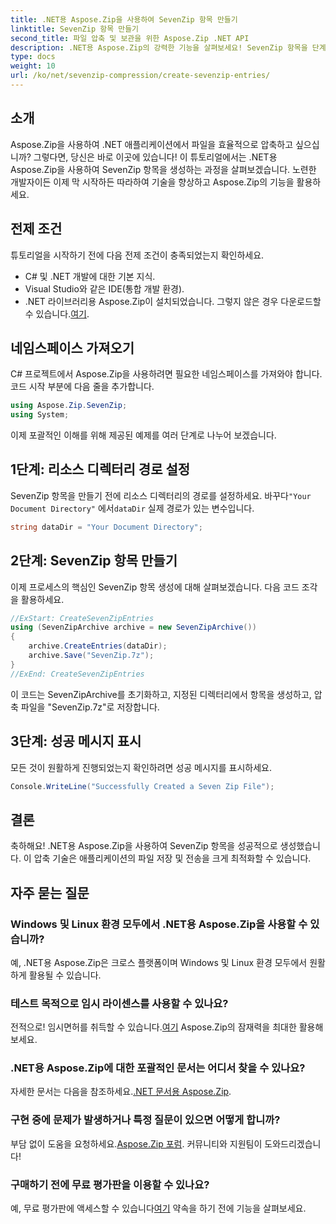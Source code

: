 ```yaml
---
title: .NET용 Aspose.Zip을 사용하여 SevenZip 항목 만들기
linktitle: SevenZip 항목 만들기
second_title: 파일 압축 및 보관을 위한 Aspose.Zip .NET API
description: .NET용 Aspose.Zip의 강력한 기능을 살펴보세요! SevenZip 항목을 단계별로 생성하는 방법을 알아보세요. 손쉽게 파일을 압축하세요. 원활한 개발 경험을 위해 지금 다운로드하세요.
type: docs
weight: 10
url: /ko/net/sevenzip-compression/create-sevenzip-entries/
---
```


## 소개

Aspose.Zip을 사용하여 .NET 애플리케이션에서 파일을 효율적으로 압축하고 싶으십니까? 그렇다면, 당신은 바로 이곳에 있습니다! 이 튜토리얼에서는 .NET용 Aspose.Zip을 사용하여 SevenZip 항목을 생성하는 과정을 살펴보겠습니다. 노련한 개발자이든 이제 막 시작하든 따라하여 기술을 향상하고 Aspose.Zip의 기능을 활용하세요.

## 전제 조건

튜토리얼을 시작하기 전에 다음 전제 조건이 충족되었는지 확인하세요.

- C# 및 .NET 개발에 대한 기본 지식.
- Visual Studio와 같은 IDE(통합 개발 환경).
-  .NET 라이브러리용 Aspose.Zip이 설치되었습니다. 그렇지 않은 경우 다운로드할 수 있습니다.[여기](https://releases.aspose.com/zip/net/).

## 네임스페이스 가져오기

C# 프로젝트에서 Aspose.Zip을 사용하려면 필요한 네임스페이스를 가져와야 합니다. 코드 시작 부분에 다음 줄을 추가합니다.

```csharp
using Aspose.Zip.SevenZip;
using System;
```

이제 포괄적인 이해를 위해 제공된 예제를 여러 단계로 나누어 보겠습니다.

## 1단계: 리소스 디렉터리 경로 설정

 SevenZip 항목을 만들기 전에 리소스 디렉터리의 경로를 설정하세요. 바꾸다`"Your Document Directory"` 에서`dataDir` 실제 경로가 있는 변수입니다.

```csharp
string dataDir = "Your Document Directory";
```

## 2단계: SevenZip 항목 만들기

이제 프로세스의 핵심인 SevenZip 항목 생성에 대해 살펴보겠습니다. 다음 코드 조각을 활용하세요.

```csharp
//ExStart: CreateSevenZipEntries
using (SevenZipArchive archive = new SevenZipArchive())
{
    archive.CreateEntries(dataDir);
    archive.Save("SevenZip.7z");
}
//ExEnd: CreateSevenZipEntries
```

이 코드는 SevenZipArchive를 초기화하고, 지정된 디렉터리에서 항목을 생성하고, 압축 파일을 "SevenZip.7z"로 저장합니다.

## 3단계: 성공 메시지 표시

모든 것이 원활하게 진행되었는지 확인하려면 성공 메시지를 표시하세요.

```csharp
Console.WriteLine("Successfully Created a Seven Zip File");
```

## 결론

축하해요! .NET용 Aspose.Zip을 사용하여 SevenZip 항목을 성공적으로 생성했습니다. 이 압축 기술은 애플리케이션의 파일 저장 및 전송을 크게 최적화할 수 있습니다.

## 자주 묻는 질문

### Windows 및 Linux 환경 모두에서 .NET용 Aspose.Zip을 사용할 수 있습니까?
예, .NET용 Aspose.Zip은 크로스 플랫폼이며 Windows 및 Linux 환경 모두에서 원활하게 활용될 수 있습니다.

### 테스트 목적으로 임시 라이센스를 사용할 수 있나요?
 전적으로! 임시면허를 취득할 수 있습니다.[여기](https://purchase.aspose.com/temporary-license/) Aspose.Zip의 잠재력을 최대한 활용해 보세요.

### .NET용 Aspose.Zip에 대한 포괄적인 문서는 어디서 찾을 수 있나요?
 자세한 문서는 다음을 참조하세요.[.NET 문서용 Aspose.Zip](https://reference.aspose.com/zip/net/).

### 구현 중에 문제가 발생하거나 특정 질문이 있으면 어떻게 합니까?
 부담 없이 도움을 요청하세요.[Aspose.Zip 포럼](https://forum.aspose.com/c/zip/37). 커뮤니티와 지원팀이 도와드리겠습니다!

### 구매하기 전에 무료 평가판을 이용할 수 있나요?
 예, 무료 평가판에 액세스할 수 있습니다[여기](https://releases.aspose.com/) 약속을 하기 전에 기능을 살펴보세요.
